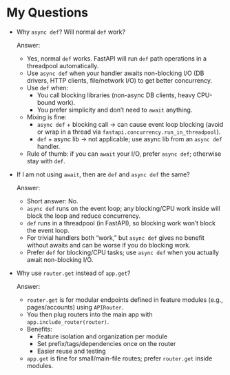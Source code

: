 # My Questions

- Why `async def`? Will normal `def` work?

  Answer:
  - Yes, normal `def` works. FastAPI will run `def` path operations in a threadpool automatically.
  - Use `async def` when your handler awaits non-blocking I/O (DB drivers, HTTP clients, file/network I/O) to get better concurrency.
  - Use `def` when:
    - You call blocking libraries (non-async DB clients, heavy CPU-bound work).
    - You prefer simplicity and don’t need to `await` anything.
  - Mixing is fine:
    - `async def` + blocking call → can cause event loop blocking (avoid or wrap in a thread via `fastapi.concurrency.run_in_threadpool`).
    - `def` + async lib → not applicable; use async lib from an `async def` handler.
  - Rule of thumb: if you can `await` your I/O, prefer `async def`; otherwise stay with `def`.

- If I am not using `await`, then are `def` and `async def` the same?

  Answer:
  - Short answer: No.
  - `async def` runs on the event loop; any blocking/CPU work inside will block the loop and reduce concurrency.
  - `def` runs in a threadpool (in FastAPI), so blocking work won’t block the event loop.
  - For trivial handlers both “work,” but `async def` gives no benefit without awaits and can be worse if you do blocking work.
  - Prefer `def` for blocking/CPU tasks; use `async def` when you actually await non-blocking I/O. 

- Why use `router.get` instead of `app.get`?

  Answer:
  - `router.get` is for modular endpoints defined in feature modules (e.g., pages/accounts) using `APIRouter`.
  - You then plug routers into the main app with `app.include_router(router)`.
  - Benefits:
    - Feature isolation and organization per module
    - Set prefix/tags/dependencies once on the router
    - Easier reuse and testing
  - `app.get` is fine for small/main-file routes; prefer `router.get` inside modules. 